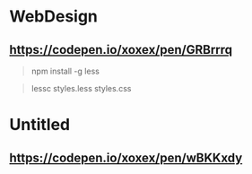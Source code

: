 # WebDesign
## https://codepen.io/xoxex/pen/GRBrrrq

> npm install -g less

> lessc styles.less styles.css

# Untitled
## https://codepen.io/xoxex/pen/wBKKxdy

